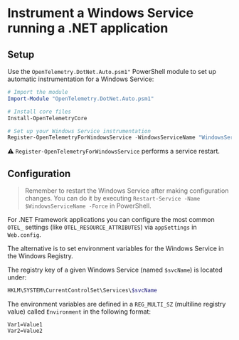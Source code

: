 # Instrument a Windows Service running a .NET application

## Setup

Use the `OpenTelemetry.DotNet.Auto.psm1"` PowerShell module
to set up automatic instrumentation for a Windows Service:

```powershell
# Import the module
Import-Module "OpenTelemetry.DotNet.Auto.psm1"

# Install core files
Install-OpenTelemetryCore

# Set up your Windows Service instrumentation
Register-OpenTelemetryForWindowsService -WindowsServiceName "WindowsServiceName" -OTelServiceName "MyServiceDisplayName"
```

⚠️ `Register-OpenTelemetryForWindowsService` performs a service restart.

## Configuration

> Remember to restart the Windows Service after making configuration changes.
> You can do it by executing
> `Restart-Service -Name $WindowsServiceName -Force` in PowerShell.

For .NET Framework applications you can configure the most common `OTEL_` settings
(like `OTEL_RESOURCE_ATTRIBUTES`) via `appSettings` in `Web.config`.

The alternative is to set environment variables for the Windows Service
in the Windows Registry.

The registry key of a given Windows Service (named `$svcName`) is located under:

```powershell
HKLM\SYSTEM\CurrentControlSet\Services\$svcName
```

The environment variables are defined
in a `REG_MULTI_SZ` (multiline registry value) called `Environment`
in the following format:

```env
Var1=Value1
Var2=Value2
```
